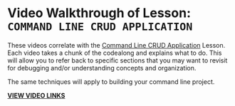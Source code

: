 # Video Walkthrough of Lesson: <br /> `COMMAND LINE CRUD APPLICATION`

These videos correlate with the [Command Line CRUD Application](https://github.com/10-3-pursuit/unit-front-end-web-development/tree/main/command-line-crud-application) Lesson.
Each video takes a chunk of the codealong and explains what to do. This will allow you to refer back to specific sections that you may want to revisit for debugging and/or understanding concepts and organization.

The same techniques will apply to building your command line project.

**[VIEW VIDEO LINKS](videos.md)**
